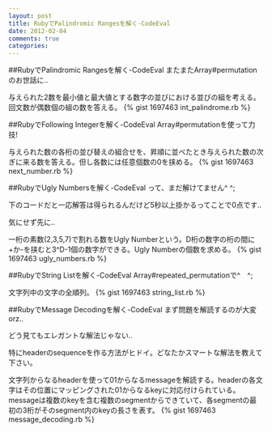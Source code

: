 ```yaml
---
layout: post
title: RubyでPalindromic Rangesを解く-CodeEval
date: 2012-02-04
comments: true
categories:
---
```


##RubyでPalindromic Rangesを解く-CodeEval
またまたArray#permutationのお世話に..

与えられた2数を最小値と最大値とする数字の並びにおける並びの組を考える。回文数が偶数個の組の数を答える。
{% gist 1697463 int_palindrome.rb %}


##RubyでFollowing Integerを解く-CodeEval
Array#permutationを使って力技!

与えられた数の各桁の並び替えの組合せを、昇順に並べたとき与えられた数の次ぎに来る数を答える。但し各数には任意個数の0を挟める。
{% gist 1697463 next_number.rb %}


##RubyでUgly Numbersを解く-CodeEval
って、まだ解けてません^ ^;

下のコードだと一応解答は得られるんだけど5秒以上掛かるってことで0点です..

気にせず先に..

一桁の素数(2,3,5,7)で割れる数をUgly Numberという。D桁の数字の桁の間に+か-を挟むと3^D-1個の数字ができる。Ugly Numberの個数を求める。
{% gist 1697463 ugly_numbers.rb %}


##RubyでString Listを解く-CodeEval
Array#repeated_permutationで^　^;

文字列中の文字の全順列。
{% gist 1697463 string_list.rb %}

##RubyでMessage Decodingを解く-CodeEval
まず問題を解読するのが大変orz..

どう見てもエレガントな解法じゃない..

特にheaderのsequenceを作る方法がヒドイ。どなたかスマートな解法を教えて下さい。

文字列からなるheaderを使って01からなるmessageを解読する。headerの各文字はその位置にマッピングされた01からなるkeyに対応付けられている。messageは複数のkeyを含む複数のsegmentからできていて、各segmentの最初の3桁がそのsegment内のkeyの長さを表す。
{% gist 1697463 message_decoding.rb %}

